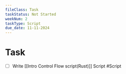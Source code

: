 ```yaml
---
fileClass: Task
taskStatus: Not Started
weekNum: 2
taskType: Script
due_date: 11-11-2024
---
```


# Task
- [ ] Write [[Intro Control Flow script(Rust)]] Script #Script 


 
